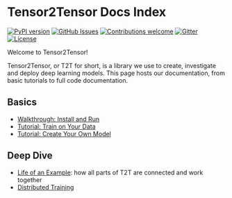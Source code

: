 # Tensor2Tensor Docs Index

[![PyPI
version](https://badge.fury.io/py/tensor2tensor.svg)](https://badge.fury.io/py/tensor2tensor)
[![GitHub
Issues](https://img.shields.io/github/issues/tensorflow/tensor2tensor.svg)](https://github.com/tensorflow/tensor2tensor/issues)
[![Contributions
welcome](https://img.shields.io/badge/contributions-welcome-brightgreen.svg)](CONTRIBUTING.md)
[![Gitter](https://img.shields.io/gitter/room/nwjs/nw.js.svg)](https://gitter.im/tensor2tensor/Lobby)
[![License](https://img.shields.io/badge/License-Apache%202.0-brightgreen.svg)](https://opensource.org/licenses/Apache-2.0)


Welcome to Tensor2Tensor!

Tensor2Tensor, or T2T for short, is a library we use to create,
investigate and deploy deep learning models. This page hosts our
documentation, from basic tutorials to full code documentation.

## Basics

* [Walkthrough: Install and Run](walkthrough.md)
* [Tutorial: Train on Your Data](new_problem.md)
* [Tutorial: Create Your Own Model](new_model.md)

## Deep Dive

* [Life of an Example](example_life.md): how all parts of T2T are connected and
  work together
* [Distributed Training](distributed_training.md)
